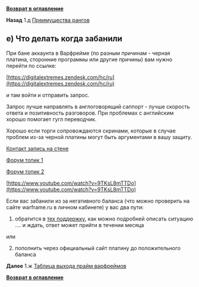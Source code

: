 **[Возврат в оглавление](index.md)**

**Назад** 1.д [Преимущества рангов](01_e.md)


## 	е) Что делать когда забанили

При бане аккаунта в Варфрейме (по разным причинам - черная платина, сторонние программы или другие причины) вам нужно перейти по ссылке: 

[https://digitalextremes.zendesk.com/hc/ru](https://digitalextremes.zendesk.com/hc/ru)

и там войти и отправить запрос.

Запрос лучше направлять в англоговорящий саппорт - лучше скорость ответа и позитивность разговоров. При проблемах с английским хорошо помогает гугл переводчик.

Хорошо если торги сопровождаются скринами, которые в случае проблем из-за черной платины могут быть аргументами в вашу защиту.

[Контакт запись на стене](https://vk.com/wall-58227018_114903) 

[Форум топик 1](https://forums.warframe.com/topic/1028152-%D0%BF%D1%80%D0%BE%D1%88%D1%83-%D0%BE-%D0%BF%D0%BE%D0%BC%D0%BE%D1%89%D0%B8-%D0%B1%D0%B0%D0%BD/) 

[Форум топик 2](https://forums.warframe.com/topic/625515-%D0%BE%D0%B1%D1%8A%D1%8F%D0%B2%D0%BB%D0%B5%D0%BD%D0%B8%D0%B5-%D0%B0%D0%B2%D1%82%D0%BE%D0%BC%D0%B0%D1%82%D0%B8%D1%87%D0%B5%D1%81%D0%BA%D0%B0%D1%8F-%D0%B1%D0%BB%D0%BE%D0%BA%D0%B8%D1%80%D0%BE%D0%B2%D0%BA%D0%B0-%D0%B8-%D0%B2%D1%8B/) 

[https://www.youtube.com/watch?v=9TKsL8mTTDo](https://www.youtube.com/watch?v=9TKsL8mTTDo)

Если вас забанили из за негативного баланса (что можно проверить на сайте warframe.ru в личном кабинете) у вас два пути:

1. обратится в [тех поддержку](https://digitalextremes.zendesk.com/hc/ru), как можно подробней описать ситуацию .... и ждать, ответ может прийти в течении месяца

или

2. пополнить через официальный сайт платину до положительного баланса

**Далее** 1.ж [Таблица выхода прайм варфреймов](01_g.md)

**[Возврат в оглавление](index.md)**

